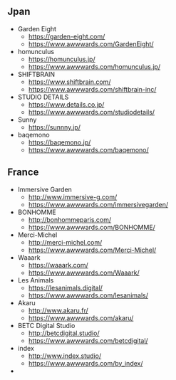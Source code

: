 ## Jpan
- Garden Eight  
  	- https://garden-eight.com/
	- https://www.awwwards.com/GardenEight/
- homunculus  
	- https://homunculus.jp/
	- https://www.awwwards.com/homunculus.jp/
- SHIFTBRAIN  
	- https://www.shiftbrain.com/
	- https://www.awwwards.com/shiftbrain-inc/
- STUDIO DETAILS  
	- https://www.details.co.jp/
	- https://www.awwwards.com/studiodetails/
- Sunny
	- https://sunnny.jp/
- baqemono
	- https://baqemono.jp/
	- https://www.awwwards.com/baqemono/	

## France
- Immersive Garden  
	- http://www.immersive-g.com/
	- https://www.awwwards.com/immersivegarden/
- BONHOMME
	- http://bonhommeparis.com/
	- https://www.awwwards.com/BONHOMME/
- Merci-Michel  
	- http://merci-michel.com/
	- https://www.awwwards.com/Merci-Michel/
- Waaark
	- https://waaark.com/
	- https://www.awwwards.com/Waaark/
- Les Animals
	- https://lesanimals.digital/	
	- https://www.awwwards.com/lesanimals/
- Akaru
	- http://www.akaru.fr/
	- https://www.awwwards.com/akaru/
- BETC Digital Studio
	- http://betcdigital.studio/
	- https://www.awwwards.com/betcdigital/
- index
	- http://www.index.studio/
	- https://www.awwwards.com/by_index/
- 